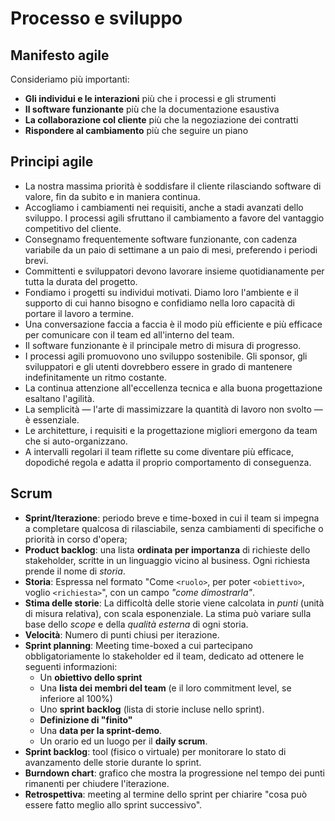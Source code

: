 # Processo e sviluppo

## Manifesto agile

Consideriamo più importanti:

* **Gli individui e le interazioni** più che i processi e gli strumenti
* **Il software funzionante** più che la documentazione esaustiva
* **La collaborazione col cliente** più che la negoziazione dei contratti
* **Rispondere al cambiamento** più che seguire un piano

## Principi agile

* La nostra massima priorità è soddisfare il cliente rilasciando software di valore, fin da subito e in maniera continua.
* Accogliamo i cambiamenti nei requisiti, anche a stadi avanzati dello sviluppo. I processi agili sfruttano il cambiamento a favore del vantaggio competitivo del cliente.
* Consegnamo frequentemente software funzionante, con cadenza variabile da un paio di settimane a un paio di mesi, preferendo i periodi brevi.
* Committenti e sviluppatori devono lavorare insieme quotidianamente per tutta la durata del progetto.
* Fondiamo i progetti su individui motivati. Diamo loro l'ambiente e il supporto di cui hanno bisogno e confidiamo nella loro capacità di portare il lavoro a termine.
* Una conversazione faccia a faccia è il modo più efficiente e più efficace per comunicare con il team ed all'interno del team.
* Il software funzionante è il principale metro di misura di progresso.
* I processi agili promuovono uno sviluppo sostenibile. Gli sponsor, gli sviluppatori e gli utenti dovrebbero essere in grado di mantenere indefinitamente un ritmo costante.
* La continua attenzione all'eccellenza tecnica e alla buona progettazione esaltano l'agilità.
* La semplicità — l'arte di massimizzare la quantità di lavoro non svolto — è essenziale.
* Le architetture, i requisiti e la progettazione migliori emergono da team che si auto-organizzano.
* A intervalli regolari il team riflette su come diventare più efficace, dopodiché regola e adatta il proprio comportamento di conseguenza.

## Scrum

* **Sprint/Iterazione**: periodo breve e time-boxed in cui il team si impegna a completare qualcosa di rilasciabile, senza cambiamenti di specifiche o priorità in corso d'opera;
* **Product backlog**: una lista **ordinata per importanza** di richieste dello stakeholder, scritte in un linguaggio vicino al business. Ogni richiesta prende il nome di *storia*.
* **Storia**: Espressa nel formato "Come `<ruolo>`, per poter `<obiettivo>`, voglio `<richiesta>`", con un campo *"come dimostrarla"*.
* **Stima delle storie**: La difficoltà delle storie viene calcolata in *punti* (unità di misura relativa), con scala esponenziale. La stima può variare sulla base dello *scope* e della *qualità esterna* di ogni storia.
* **Velocità**: Numero di punti chiusi per iterazione.
* **Sprint planning**: Meeting time-boxed a cui partecipano obbligatoriamente lo stakeholder ed il team, dedicato ad ottenere le seguenti informazioni:
	* Un **obiettivo dello sprint**
	* Una **lista dei membri del team** (e il loro commitment level, se inferiore al 100%)
	* Uno **sprint backlog** (lista di storie incluse nello sprint).
	* **Definizione di "finito"**
	* Una **data per la sprint-demo**.
	* Un orario ed un luogo per il **daily scrum**.
* **Sprint backlog**: tool (fisico o virtuale) per monitorare lo stato di avanzamento delle storie durante lo sprint.
* **Burndown chart**: grafico che mostra la progressione nel tempo dei punti rimanenti per chiudere l'iterazione.
* **Retrospettiva**: meeting al termine dello sprint per chiarire "cosa può essere fatto meglio allo sprint successivo".
